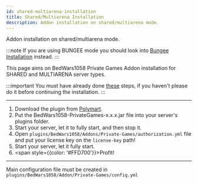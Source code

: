 ```yaml
---
id: shared-multiarena-installation
title: Shared/Multiarena Installation
description: Addon installation on shared/multiarena mode.
---
```

Addon installation on shared/multiarena mode.

:::note
If you are using BUNGEE mode you should look into [Bungee Installation](bungee-installation) instead.
:::

This page aims on BedWars1058 Private Games Addon installation for SHARED and MULTIARENA server types.

:::important
You must have already done [these](/private-games/how-to-verify) steps, if you haven't please do it before continuing the installation.
:::

---

1. Download the plugin from [Polymart](https://polymart.org/r/1620).
2. Put the BedWars1058-PrivateGames-x.x.x.jar file into your server's plugins folder.
3. Start your server, let it to fully start, and then stop it.
3. Open `plugins/BedWars1058/Addons/Private-Games/authorization.yml` file and put your license key on the `license-key` path!
4. Start your server, let it fully start.
5. <span style={{color: '#FFD700'}}>Profit!</span>

---

Main configuration file must be created in `plugins/BedWars1058/Addon/Private-Games/config.yml`